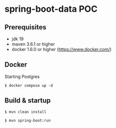 # spring-boot-data POC
## Prerequisites

- jdk 19
- maven 3.6.1 or higher
- docker 1.6.0 or higher (<https://www.docker.com/>)

## Docker

Starting Postgres
```shell
$ docker compose up -d
```

## Build & startup

```shell
$ mvn clean install
```

```shell
$ mvn spring-boot:run
```




